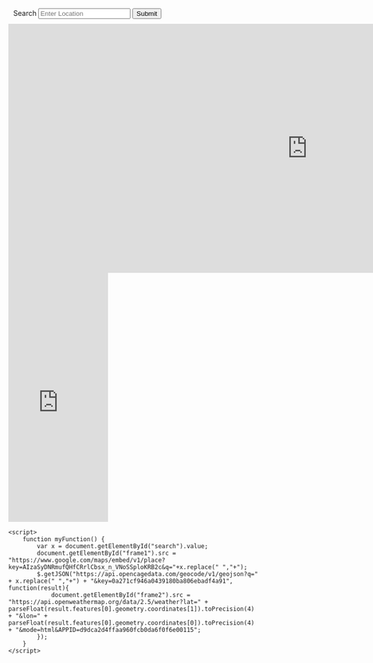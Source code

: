 <!DOCTYPE html>
<html lang="en" dir="ltr">
<head>
	<meta charset = "utf-8">
	<title>Google maps API use</title>
	<script src="https://ajax.googleapis.com/ajax/libs/jquery/3.4.1/jquery.min.js"></script>
</head>
<body>
	<div style="padding:10px;">
	Search <input type="text" id="search" placeholder="Enter Location">
	<button type="button" onclick="myFunction()">Submit</button>
	</div>
	<iframe id = "frame1"
	  frameborder="0" style="border:0"
	  style="position:fixed; top:0; left:0; bottom:0; right:0; margin:0; padding:0;"
	  height="500"
	  width="1200"
	  src="https://www.google.com/maps/embed/v1/place?key=AIzaSyDNRmufQHfCRrlCbsx_n_VNoSSploKRB2c
	    &q=Holden+Hall" allowfullscreen>
	</iframe>
	<iframe id = "frame2"
	  frameborder="0" style="border:0"
	  style="position:fixed; top:0; left:0; bottom:0; right:0; margin:0; padding:0;"
	  height="500"
	  width="200"
	  src="https://api.openweathermap.org/data/2.5/weather?q=London&mode=html&APPID=d9dca2d4ffaa960fcb0da6f0f6e00115" allowfullscreen>
	</iframe>
	
	<script>
		function myFunction() {
			var x = document.getElementById("search").value; 
			document.getElementById("frame1").src = "https://www.google.com/maps/embed/v1/place?key=AIzaSyDNRmufQHfCRrlCbsx_n_VNoSSploKRB2c&q="+x.replace(" ","+");
			$.getJSON("https://api.opencagedata.com/geocode/v1/geojson?q=" + x.replace(" ","+") + "&key=0a271cf946a0439180ba806ebadf4a91", function(result){
				document.getElementById("frame2").src = "https://api.openweathermap.org/data/2.5/weather?lat=" + parseFloat(result.features[0].geometry.coordinates[1]).toPrecision(4) + "&lon=" + parseFloat(result.features[0].geometry.coordinates[0]).toPrecision(4) + "&mode=html&APPID=d9dca2d4ffaa960fcb0da6f0f6e00115";
		    });  
		}
	</script>
</body>
</html>

